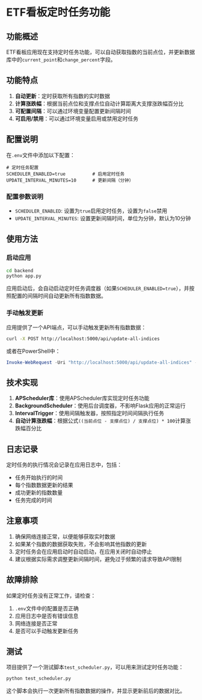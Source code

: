 # ETF看板定时任务功能

## 功能概述

ETF看板应用现在支持定时任务功能，可以自动获取指数的当前点位，并更新数据库中的`current_point`和`change_percent`字段。

## 功能特点

1. **自动更新**：定时获取所有指数的实时数据
2. **计算涨跌幅**：根据当前点位和支撑点位自动计算距离大支撑涨跌幅百分比
3. **可配置间隔**：可以通过环境变量配置更新间隔时间
4. **可启用/禁用**：可以通过环境变量启用或禁用定时任务

## 配置说明

在`.env`文件中添加以下配置：

```env
# 定时任务配置
SCHEDULER_ENABLED=true          # 启用定时任务
UPDATE_INTERVAL_MINUTES=10      # 更新间隔（分钟）
```

### 配置参数说明

- `SCHEDULER_ENABLED`: 设置为`true`启用定时任务，设置为`false`禁用
- `UPDATE_INTERVAL_MINUTES`: 设置更新间隔时间，单位为分钟，默认为10分钟

## 使用方法

### 启动应用

```bash
cd backend
python app.py
```

应用启动后，会自动启动定时任务调度器（如果`SCHEDULER_ENABLED=true`），并按照配置的间隔时间自动更新所有指数数据。

### 手动触发更新

应用提供了一个API端点，可以手动触发更新所有指数数据：

```bash
curl -X POST http://localhost:5000/api/update-all-indices
```

或者在PowerShell中：

```powershell
Invoke-WebRequest -Uri "http://localhost:5000/api/update-all-indices" -Method POST
```

## 技术实现

1. **APScheduler库**：使用APScheduler库实现定时任务功能
2. **BackgroundScheduler**：使用后台调度器，不影响Flask应用的正常运行
3. **IntervalTrigger**：使用间隔触发器，按照指定时间间隔执行任务
4. **自动计算涨跌幅**：根据公式`((当前点位 - 支撑点位) / 支撑点位) * 100`计算涨跌幅百分比

## 日志记录

定时任务的执行情况会记录在应用日志中，包括：

- 任务开始执行的时间
- 每个指数数据更新的结果
- 成功更新的指数数量
- 任务完成的时间

## 注意事项

1. 确保网络连接正常，以便能够获取实时数据
2. 如果某个指数的数据获取失败，不会影响其他指数的更新
3. 定时任务会在应用启动时自动启动，在应用关闭时自动停止
4. 建议根据实际需求调整更新间隔时间，避免过于频繁的请求导致API限制

## 故障排除

如果定时任务没有正常工作，请检查：

1. `.env`文件中的配置是否正确
2. 应用日志中是否有错误信息
3. 网络连接是否正常
4. 是否可以手动触发更新任务

## 测试

项目提供了一个测试脚本`test_scheduler.py`，可以用来测试定时任务功能：

```bash
python test_scheduler.py
```

这个脚本会执行一次更新所有指数数据的操作，并显示更新前后的数据对比。